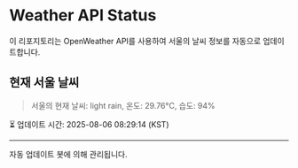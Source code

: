 
# Weather API Status

이 리포지토리는 OpenWeather API를 사용하여 서울의 날씨 정보를 자동으로 업데이트합니다.

## 현재 서울 날씨
> 서울의 현재 날씨: light rain, 온도: 29.76°C, 습도: 94%

⏳ 업데이트 시간: 2025-08-06 08:29:14 (KST)

---
자동 업데이트 봇에 의해 관리됩니다.
